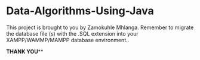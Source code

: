 # Data-Algorithms-Using-Java
This project is brought to you by Zamokuhle Mhlanga.
Remember to migrate the database file (s) with the .SQL extension into your XAMPP/WAMMP/MAMPP database environment..

**************************************THANK YOU****************************************
